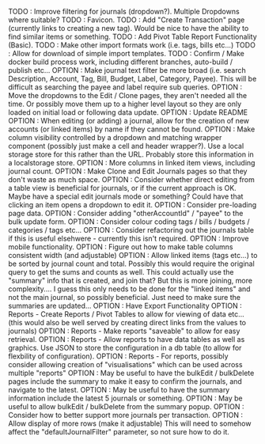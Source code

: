 TODO : Improve filtering for journals (dropdown?). Multiple Dropdowns where suitable?
TODO : Favicon.
TODO : Add "Create Transaction" page (currently links to creating a new tag). Would be nice to have the ability to find similar items or something.
TODO : Add Pivot Table Report Functionality (Basic).
TODO : Make other import formats work (i.e. tags, bills etc...)
TODO : Allow for download of simple import templates.
TODO : Confirm / Make docker build process work, including different branches, auto-build / publish etc...
OPTION : Make journal text filter be more broad (i.e. search Description, Account, Tag, Bill, Budget, Label, Category, Payee). This will be difficult as searching the payee and label require sub queries.
OPTION : Move the dropdowns to the Edit / Clone pages, they aren't needed all the time. Or possibly move them up to a higher level layout so they are only loaded on initial load or following data update.
OPTION : Update README
OPTION : When editing (or adding) a journal, allow for the creation of new accounts (or linked items) by name if they cannot be found.
OPTION : Make column visibility controlled by a dropdown and matching wrapper component (possibly just make a cell and header wrapper?). Use a local storage store for this rather than the URL. Probably store this information in a localstorage store.
OPTION : More columns in linked item views, including journal count.
OPTION : Make Clone and Edit Journals pages so that they don't waste as much space.
OPTION : Consider whether direct editing from a table view is beneficial for journals, or if the current approach is OK. Maybe have a special edit journals mode or something? Could have that clicking an item opens a dropdown to edit it.
OPTION : Consider pre-loading page data.
OPTION : Consider adding "otherAccountId" / "payee" to the bulk update form.
OPTION : Consider colour coding tags / bills / budgets / categories / tags etc...
OPTION : Consider refactoring out the journals table if this is useful elsehwere - currently this isn't required.
OPTION : Improve mobile functionality.
OPTION : Figure out how to make table columns consistent width (and adjustable)
OPTION : Allow linked items (tags etc...) to be sorted by journal count and total. Possibly this would require the original query to get the sums and counts as well. This could actually use the "summary" info that is created, and join that? But this is more joining, more complexity.... I guess this only needs to be done for the "linked items" and not the main journal, so possibly beneficial. Just need to make sure the summaries are updated...
OPTION : Have Export Functionality
OPTION : Reports - Create Reports / Pivot Tables to allow for viewing of data etc... (this would also be well served by creating direct links from the values to journals)
OPTION : Reports - Make reports "saveable" to allow for easy retrieval.
OPTION : Reports - Allow reports to have data tables as well as graphics. Use JSON to store the configuration in a db table (to allow for flexbility of configuration).
OPTION : Reports - For reports, possibly consider allowing creation of "visualisations" which can be used across multiple "reports"
OPTION : May be useful to have the bulkEdit / bulkDelete pages include the summary to make it easy to confirm the journals, and navigate to the latest.
OPTION : May be useful to have the summary information include the latest 5 journals or something.
OPTION : May be useful to allow bulkEdit / bulkDelete from the summary popup.
OPTION : Consider how to better support more journals per transaction.
OPTION : Allow display of more rows (make it adjustable) This will need to somehow affect the "defaultJournalFilter" parameter, so not sure how to do it.
